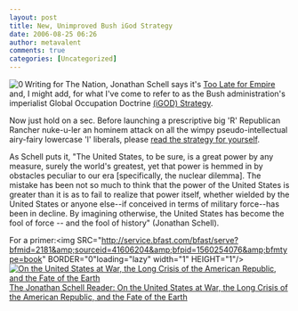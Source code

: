 ```yaml
---
layout: post
title: New, Unimproved Bush iGod Strategy
date: 2006-08-25 06:26
author: metavalent
comments: true
categories: [Uncategorized]
---
```

<!--Lead Photo --><a href="http://www.thenation.com/doc/20060814/schell"><img src="http://metavalent.info/images/the.nation.logo.gif" align="left" border="0" alt="0" /></a><!-- Commentary -->Writing for The Nation, Jonathan Schell  says it's <a href="http://www.thenation.com/doc/20060814/schell">Too Late for Empire</a> and, I might add, for what I've come to refer to as the Bush administration's imperialist Global Occupation Doctrine <a href="http://www.whitehouse.gov/nsc/nss.html">(iGOD) Strategy</a>.

Now just hold on a sec.  Before launching a prescriptive big 'R' Republican Rancher nuke-u-ler an hominem attack on all the wimpy pseudo-intellectual airy-fairy lowercase 'l' liberals, please <a href="http://www.whitehouse.gov/nsc/nss.html">read the strategy for yourself</a>.

As Schell puts it, "The United States, to be sure, is a great power by any measure, surely the world's greatest, yet that power is hemmed in by obstacles peculiar to our era [specifically, the nuclear dilemma]. The mistake has been not so much to think that the power of the United States is greater than it is as to fail to realize that power itself, whether wielded by the United States or anyone else--if conceived in terms of military force--has been in decline. By imagining otherwise, the United States has become the fool of force -- and the fool of history" (Jonathan Schell).

For a primer:<img SRC="http://service.bfast.com/bfast/serve?bfmid=2181&amp;sourceid=41606204&amp;bfpid=1560254076&amp;bfmtype=book" BORDER="0"loading="lazy" width="1" HEIGHT="1"/><a HREF="http://service.bfast.com/bfast/click?bfmid=2181&amp;sourceid=41606204&amp;bfpid=1560254076&amp;bfmtype=book"><img SRC="http://images.barnesandnoble.com/images/8910000/8918001.gif" BORDER="0" ALIGN="center" ALT="On the United States at War, the Long Crisis of the American Republic, and the Fate of the Earth"/>
The Jonathan Schell Reader: On the United States at War, the Long Crisis of the American Republic, and the Fate of the Earth</a>
<p></p>
